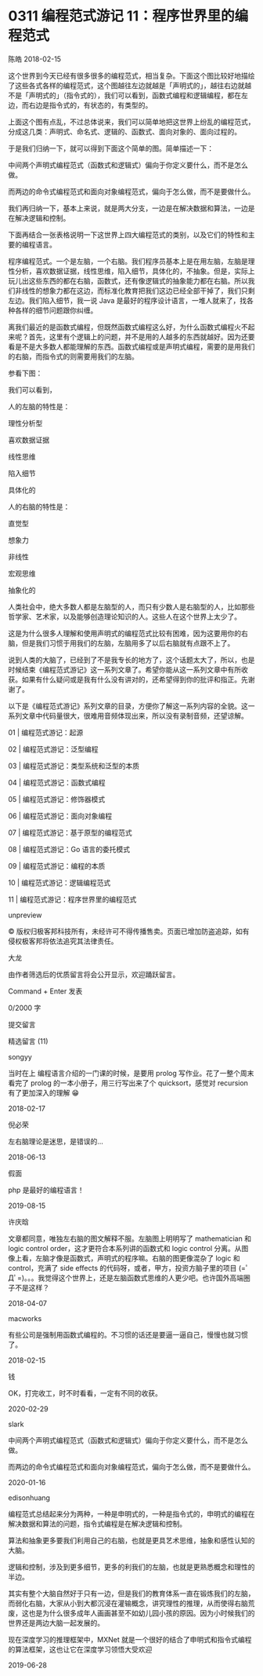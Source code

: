 # 0311 编程范式游记 11：程序世界里的编程范式

陈皓 2018-02-15

这个世界到今天已经有很多很多的编程范式，相当复杂。下面这个图比较好地描绘了这些各式各样的编程范式，这个图越往左边就越是「声明式的」，越往右边就越不是「声明式的」（指令式的），我们可以看到，函数式编程和逻辑编程，都在左边，而右边是指令式的，有状态的，有类型的。

上面这个图有点乱，不过总体说来，我们可以简单地把这世界上纷乱的编程范式，分成这几类：声明式、命名式、逻辑的、函数式、面向对象的、面向过程的。

于是我们归纳一下，就可以得到下面这个简单的图。简单描述一下：

中间两个声明式编程范式（函数式和逻辑式）偏向于你定义要什么，而不是怎么做。

而两边的命令式编程范式和面向对象编程范式，偏向于怎么做，而不是要做什么。

我们再归纳一下，基本上来说，就是两大分支，一边是在解决数据和算法，一边是在解决逻辑和控制。

下面再结合一张表格说明一下这世界上四大编程范式的类别，以及它们的特性和主要的编程语言。

程序编程范式。一个是左脑，一个右脑。我们程序员基本上是在用左脑，左脑是理性分析，喜欢数据证据，线性思维，陷入细节，具体化的，不抽象。但是，实际上玩儿出这些东西的都在右脑，函数式，还有像逻辑式的抽象能力都在右脑。所以我们非线性的想象力都在这边，而标准化教育把我们这边已经全部干掉了，我们只剩左边。我们陷入细节，我一说 Java 是最好的程序设计语言，一堆人就来了，找各种各样的细节问题跟你纠缠。

离我们最近的是函数式编程，但既然函数式编程这么好，为什么函数式编程火不起来呢？首先，这里有个逻辑上的问题，并不是用的人越多的东西就越好。因为还要看是不是大多数人都能理解的东西。函数式编程或是声明式编程，需要的是用我们的右脑，而指令式的则需要用我们的左脑。

参看下图：

我们可以看到，

人的左脑的特性是：

理性分析型

喜欢数据证据

线性思维

陷入细节

具体化的

人的右脑的特性是：

直觉型

想象力

非线性

宏观思维

抽象化的

人类社会中，绝大多数人都是左脑型的人，而只有少数人是右脑型的人，比如那些哲学家、艺术家，以及能够创造理论知识的人。这些人在这个世界上太少了。

这是为什么很多人理解和使用声明式的编程范式比较有困难，因为这要用你的右脑，但是我们习惯于用我们的左脑，左脑用多了以后右脑就有点跟不上了。

说到人类的大脑了，已经到了不是我专长的地方了，这个话题太大了，所以，也是时候结束《编程范式游记》这一系列文章了。希望你能从这一系列文章中有所收获。如果有什么疑问或是我有什么没有讲对的，还希望得到你的批评和指正。先谢谢了。

以下是《编程范式游记》系列文章的目录，方便你了解这一系列内容的全貌。这一系列文章中代码量很大，很难用音频体现出来，所以没有录制音频，还望谅解。

01 | 编程范式游记：起源

02 | 编程范式游记：泛型编程

03 | 编程范式游记：类型系统和泛型的本质

04 | 编程范式游记：函数式编程

05 | 编程范式游记：修饰器模式

06 | 编程范式游记：面向对象编程

07 | 编程范式游记：基于原型的编程范式

08 | 编程范式游记：Go 语言的委托模式

09 | 编程范式游记：编程的本质

10 | 编程范式游记：逻辑编程范式

11 | 编程范式游记：程序世界里的编程范式

unpreview

© 版权归极客邦科技所有，未经许可不得传播售卖。页面已增加防盗追踪，如有侵权极客邦将依法追究其法律责任。

大龙

由作者筛选后的优质留言将会公开显示，欢迎踊跃留言。

Command + Enter 发表

0/2000 字

提交留言

精选留言 (11)

songyy

当时在上 编程语言介绍的一门课的时候，是要用 prolog 写作业。花了一整个周末看完了 prolog 的一本小册子，用三行写出来了个 quicksort，感觉对 recursion 有了更加深入的理解 😁

2018-02-17

倪必荣

左右脑理论是迷思，是错误的...

2018-06-13

假面

php 是最好的编程语言！

2019-08-15

许庆晗

文章都同意，唯独左右脑的图文解释不服。左脑图上明明写了 mathematician 和 logic control order，这才更符合本系列讲的函数式和 logic control 分离。从图像上看，左脑才像是函数式，声明式的程序嘛。右脑的图更像混杂了 logic 和 control，充满了 side effects 的代码呀，或者，甲方，投资方脑子里的项目 (=ﾟДﾟ=)。。。我觉得这个世界上，还是左脑函数式思维的人更少吧。也许国外高端圈子不是这样？

2018-04-07

macworks

有些公司是强制用函数式编程的。不习惯的话还是要逼一逼自己，慢慢也就习惯了。

2018-02-15

钱

OK，打完收工，时不时看看，一定有不同的收获。

2020-02-29

slark

中间两个声明式编程范式（函数式和逻辑式）偏向于你定义要什么，而不是怎么做。

而两边的命令式编程范式和面向对象编程范式，偏向于怎么做，而不是要做什么。

2020-01-16

edisonhuang

编程范式总结起来分为两种，一种是申明式的，一种是指令式的，申明式的编程在解决数据和算法的问题，指令式编程是在解决逻辑和控制。

算法和抽象更多要我们利用自己的右脑，也就是更具艺术思维，抽象和感性认知的大脑。

逻辑和控制，涉及到更多细节，更多的利我们的左脑，也就是更熟悉概念和理性的半边。

其实有整个大脑自然好于只有一边，但是我们的教育体系一直在锻炼我们的左脑，而弱化右脑，大家从小到大都沉浸在灌输概念，讲究理性的推理，从而使得右脑荒废，这也是为什么很多成年人画画甚至不如幼儿园小孩的原因。因为小时候我们的世界还是两边大脑一起发展的。

现在深度学习的推理框架中，MXNet 就是一个很好的结合了申明式和指令式编程的算法框架，这也让它在深度学习领悟大受欢迎

2019-06-28

